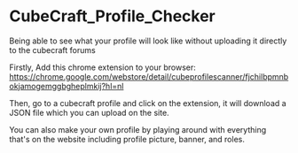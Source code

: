 # CubeCraft_Profile_Checker
Being able to see what your profile will look like without uploading it directly to the cubecraft forums

Firstly, Add this chrome extension to your browser: https://chrome.google.com/webstore/detail/cubeprofilescanner/fjchilbpmnbokjamogemggbgheplmkij?hl=nl

Then, go to a cubecraft profile and click on the extension, it will download a JSON file which you can upload on the site.

You can also make your own profile by playing around with everything that's on the website including profile picture, banner, and roles.
